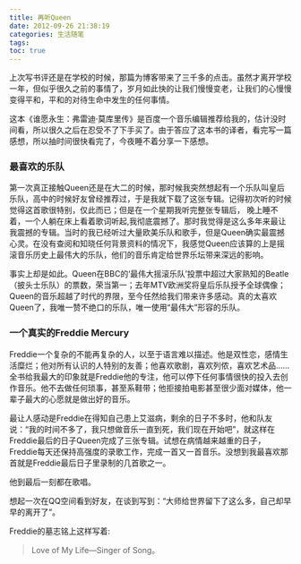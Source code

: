 ```yaml
---
title: 再听Queen
date: 2012-09-26 21:38:19
categories: 生活随笔
tags:
toc: true
---
```


上次写书评还是在学校的时候，那篇为博客带来了三千多的点击。虽然才离开学校一年，但似乎很久之前的事情了，岁月如此快的让我们慢慢变老，让我们的心慢慢变得平和，平和的对待生命中发生的任何事情。

这本《谁愿永生：弗雷迪·莫库里传》是百度一个音乐编辑推荐给我的，估计没时间看，所以很久之后在忍受不了下手买了。由于答应了这本书的译者，看完写一篇感想，所以抽时间很快看完了，今夜睡不着分享一下感想。


### 最喜欢的乐队
第一次真正接触Queen还是在大二的时候，那时候我突然想起有一个乐队叫皇后乐队，高中的时候好友曾经推荐过，于是我就下载了这张专辑。记得初次听的时候觉得这首歌很特别，仅此而已；但是在一个星期我听完整张专辑后， 晚上睡不着，一个人躺在床上看着歌词听起,我彻底震撼了。那时我觉得是这么多年来最让我震撼的专辑。当时的我已经听过大量欧美乐队和歌手，但是Queen确实最震撼心灵。在没有查阅和知晓任何背景资料的情况下，我感觉Queen应该算的上是摇滚音乐历史上最伟大的乐队，他们的音乐肯定给世界乐坛带来深远的影响。

事实上却是如此。Queen在BBC的‘最伟大摇滚乐队’投票中超过大家熟知的Beatle（披头士乐队）的票数，荣当第一；去年MTV欧洲奖将皇后乐队授予全球偶像；Queen的音乐超越了时代的界限，至今任然给我们带来许多感动。真的太喜欢Queen了，我唯一赞不绝口的乐队，唯一使用“最伟大”形容的乐队。

### 一个真实的Freddie Mercury
Freddie一个复杂的不能再复杂的人，以至于语言难以描述。他是双性恋，感情生活糜烂；他对所有认识的人特别的友善；他喜欢歌剧，喜欢列侬，喜欢艺术品……全书给我最大的印象就是Freddie他的专注，他可以停下任何事情很快的投入去创作音乐。他不去做任何琐事，甚至系鞋带；他拒接拍电影甚至很少面对媒体，他一辈子最大的心愿就是做出好的音乐。

最让人感动是Freddie在得知自己患上艾滋病，剩余的日子不多时，他和队友说：“我的时间不多了，我只想做音乐一直到死，我们现在开始吧”，就这样在Freddie最后的日子Queen完成了三张专辑。试想在病情越来越重的日子，Freddie每天还保持高强度的录歌工作，完成一首又一首音乐。没想到我最喜欢那首就是Freddie最后日子里录制的几首歌之一。

他到最后一刻都在歌唱。

想起一次在QQ空间看到好友，在谈到写到：“大师给世界留下了这么多，自己却早早的离开了”。

Freddie的墓志铭上这样写着:
> Love of My Life—Singer of Song。
